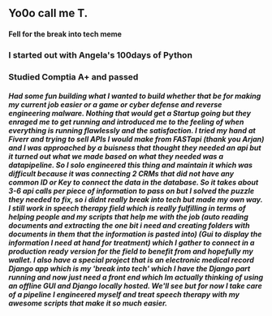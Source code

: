 ## Yo0o call me T.
#### Fell for the break into tech meme
### I started out with Angela's 100days of Python
### Studied Comptia A+ and passed 
##### Had some fun building what I wanted to build whether that be for making my current job easier or a game or cyber defense and reverse engineering malware. Nothing that would get a Startup going but they enraged me to get running and introduced me to the feeling of when everything is running flawlessly and the satisfaction. I tried my hand at Fiverr and trying to sell APIs I would make from FASTapi (thank you Arjan) and I was approached by a buisness that thought they needed an api but it turned out what we made based on what they needed was a datapipeline. So I solo engineered this thing and maintain it which was difficult because it was connecting 2 CRMs that did not have any common ID or Key to connect the data in the database. So it takes about 3-6 api calls per piece of information to pass on but I solved the puzzle they needed to fix, so i didnt really break into tech but made my own way. I still work in speech therapy field which is really fulfilling in terms of helping people and my scripts that help me with the job (auto reading documents and extracting the one bit i need and creating folders with documents in them that the information is pasted into) (Gui to display the information I need at hand for treatment) which I gather to connect in a production ready version for the field to benefit from and hopefully my wallet. I also have a special project that is an electronic medical record Django app which is my 'break into tech' which I have the Django part running and now just need a front end which Im actually thinking of using an offline GUI and Django locally hosted. We'll see but for now I take care of a pipeline I engineered myself and treat speech therapy with my awesome scripts that make it so much easier.

